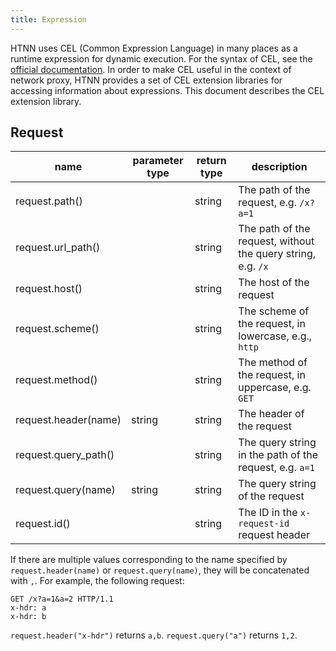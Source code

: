 ```yaml
---
title: Expression
---
```


HTNN uses CEL (Common Expression Language) in many places as a runtime expression for dynamic execution. For the syntax of CEL, see the [official documentation](https://github.com/google/cel-spec). In order to make CEL useful in the context of network proxy, HTNN provides a set of CEL extension libraries for accessing information about expressions. This document describes the CEL extension library.

## Request

| name                 | parameter type | return type | description                                                  |
|----------------------|----------------|-------------|--------------------------------------------------------------|
| request.path()       |                | string      | The path of the request, e.g. `/x?a=1`                       |
| request.url_path()   |                | string      | The path of the request, without the query string, e.g. `/x` |
| request.host()       |                | string      | The host of the request                                      |
| request.scheme()     |                | string      | The scheme of the request, in lowercase, e.g., `http`        |
| request.method()     |                | string      | The method of the request, in uppercase, e.g. `GET`          |
| request.header(name) | string         | string      | The header of the request                                    |
| request.query_path() |                | string      | The query string in the path of the request, e.g. `a=1`      |
| request.query(name)  | string         | string      | The query string of the request                              |
| request.id()         |                | string      | The ID in the `x-request-id` request header                  |

If there are multiple values corresponding to the name specified by `request.header(name)` or `request.query(name)`, they will be concatenated with `,`. For example, the following request:

```
GET /x?a=1&a=2 HTTP/1.1
x-hdr: a
x-hdr: b
```

`request.header("x-hdr")` returns `a,b`. `request.query("a")` returns `1,2`.